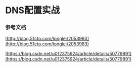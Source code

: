 # DNS配置实战

### 参考文档

[http://blog.51cto.com/longlei/2053983](http://blog.51cto.com/longlei/2053983)

[https://blog.csdn.net/u012375924/article/details/50779891](https://blog.csdn.net/u012375924/article/details/50779891)

